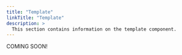 ```yaml
---
title: "Template"
linkTitle: "Template"
description: >
  This section contains information on the template component.
---
```


COMING SOON!
